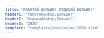 ```yaml
---
title: "РАБОТАЙ БОЛЬШЕ! ОТДЫХАЙ БОЛЬШЕ!"
header1: "Работай&nbsp;Больше!"
header2: "Отдыхай&nbsp;Больше!"
header3: "2020"
template: "templates/invitation-2020.slim"
---
```

